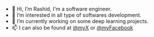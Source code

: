 * 👋 Hi, I’m Rashid, I'm a software engineer.
* 👀 I’m interested in all type of softwares development.
* 🌱 I’m currently working on some deep learning projects.
* 📫 I can also be found at [@myX](x.com/brimmannn)  or [@myFacebook](https://www.facebook.com/rashidsfnet)
 
<!---
hunter4923/hunter4923 is a ✨ special ✨ repository because its `README.md` (this file) appears on your GitHub profile.
You can click the Preview link to take a look at your changes.
--->



